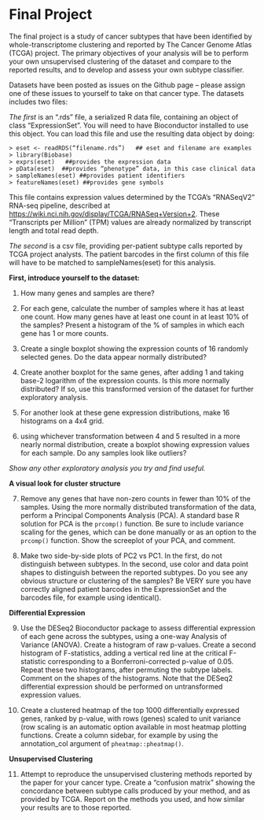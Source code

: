# Final Project

The final project is a study of cancer subtypes that have been identified by whole-transcriptome clustering and reported by The Cancer Genome Atlas (TCGA) project.  The primary objectives of your analysis will be to perform your own unsupervised clustering of the dataset and compare to the reported results, and to develop and assess your own subtype classifier.

Datasets have been posted as issues on the Github page – please assign one of  these issues to yourself to take on that cancer type.  The datasets includes two files:

*The first* is an “.rds” file, a serialized R data file, containing an object of class “ExpressionSet”. You will need to have Bioconductor installed to use this object. You can load this file and use the resulting data object by doing:

    > eset <- readRDS(“filename.rds”)   ## eset and filename are examples
    > library(Biobase)
    > exprs(eset)   ##provides the expression data
    > pData(eset)  ##provides “phenotype” data, in this case clinical data
    > sampleNames(eset) ##provides patient identifiers
    > featureNames(eset) ##provides gene symbols

This file contains expression values determined by the TCGA’s “RNASeqV2” RNA-seq pipeline, described at https://wiki.nci.nih.gov/display/TCGA/RNASeq+Version+2.  These “Transcripts per Million” (TPM) values are already normalized by transcript length and total read depth.

*The second* is a csv file, providing per-patient subtype calls reported by TCGA project analysts. The patient barcodes in the first column of this file will have to be matched to sampleNames(eset) for this analysis.

**First, introduce yourself to the dataset:**

1) How many genes and samples are there? 

2) For each gene, calculate the number of samples where it has at least one count.  How many genes have at least one count in at least 10% of the samples? Present a histogram of the % of samples in which each gene has 1 or more counts. 

3) Create a single boxplot showing the expression counts of 16 randomly selected genes. Do the data appear normally distributed?  

4) Create another boxplot for the same genes, after adding 1 and taking base-2 logarithm of the expression counts. Is this more normally distributed? If so, use this transformed version of the dataset for further exploratory analysis.

5) For another look at these gene expression distributions, make 16 histograms on a 4x4 grid.  

6) using whichever transformation between 4 and 5 resulted in a more nearly normal distribution, create a boxplot showing expression values for each sample.  Do any samples look like outliers?  

*Show any other exploratory analysis you try and find useful.*

**A visual look for cluster structure**

7) Remove any genes that have non-zero counts in fewer than 10% of the samples. Using the more normally distributed transformation of the data, perform a Principal Components Analysis (PCA).  A standard base R solution for PCA is the `prcomp()` function. Be sure to include variance scaling for the genes, which can be done manually or as an option to the `prcomp()` function. Show the screeplot of your PCA, and comment.

8) Make two side-by-side plots of PC2 vs PC1.  In the first, do not distinguish between subtypes.  In the second, use color and data point shapes to distinguish between the reported subtypes. Do you see any obvious structure or clustering of the samples?  Be VERY sure you have correctly aligned patient barcodes in the ExpressionSet and the barcodes file, for example using identical().

**Differential Expression**

9) Use the DESeq2 Bioconductor package to assess differential expression of each gene across the subtypes, using a one-way Analysis of Variance (ANOVA). Create a histogram of raw p-values. Create a second histogram of F-statistics, adding a vertical red line at the critical F-statistic corresponding to a Bonferroni-corrected p-value of 0.05. Repeat these two histograms, after permuting the subtype labels. Comment on the shapes of the histograms. 
Note that the DESeq2 differential expression should be performed on untransformed expression values. 

10) Create a clustered heatmap of the top 1000 differentially expressed genes, ranked by p-value, with rows (genes) scaled to unit variance (row scaling is an automatic option available in most heatmap plotting functions. Create a column sidebar, for example by using the annotation_col argument of `pheatmap::pheatmap()`.

**Unsupervised Clustering**

11) Attempt to reproduce the unsupervised clustering methods reported by the paper for your cancer type. Create a “confusion matrix” showing the concordance between subtype calls produced by your method, and as provided by TCGA. Report on the methods you used, and how similar your results are to those reported.

